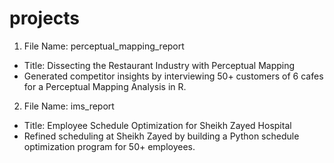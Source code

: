 # projects
1. File Name: perceptual_mapping_report
- Title: Dissecting the Restaurant Industry with Perceptual Mapping
- Generated competitor insights by interviewing 50+ customers of 6 cafes for a Perceptual Mapping Analysis in R.
2. File Name: ims_report
- Title: Employee Schedule Optimization for Sheikh Zayed Hospital
- Refined scheduling at Sheikh Zayed by building a Python schedule optimization program for 50+ employees.


